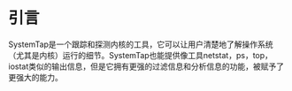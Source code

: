 引言
========

SystemTap是一个跟踪和探测内核的工具，它可以让用户清楚地了解操作系统（尤其是内核）运行的细节。SystemTap也能提供像工具netstat，ps，top，iostat类似的输出信息，但是它拥有更强的过滤信息和分析信息的功能，被赋予了更强大的能力。
